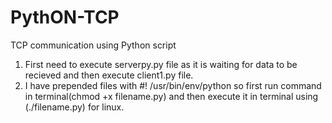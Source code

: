 # PythON-TCP
TCP communication using Python script
1. First need to execute serverpy.py file as it is waiting for data to be recieved and then execute client1.py file.
2. I have prepended files with #! /usr/bin/env/python so first run command in terminal(chmod +x filename.py) and then execute it in terminal using (./filename.py) for linux.
